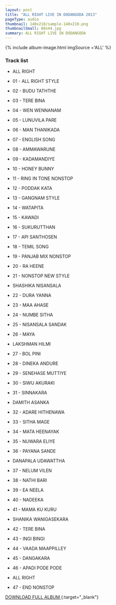 ```yaml
---
layout: post
title: "ALL RIGHT LIVE IN DODANGODA 2013"
pageType: audio
thumbnail: 140x210/sample-140x210.png
thumbnailSmall: 80x44.jpg
summary: ALL RIGHT LIVE IN DODANGODA
---
```


<div class="ab-player" data-boourl="https://audioboom.com/publishing/playlist/v3?autoplay=false&boo_content_type=playlist&data_for_content_type=1273521&image_option=small&link_color=%2358d1eb&player_theme=light&show_title=true&src=https%3A%2F%2Fapi.audioboom.com%2Fplaylists%2F1273521-all-right-dodangoda-2013" data-boowidth="100%" data-maxheight="285" data-iframestyle="background-color:transparent; display:block; min-width:300px; max-width:700px;" style="background-color:transparent;"></div><script type="text/javascript">(function() { var po = document.createElement("script"); po.type = "text/javascript"; po.async = true; po.src = "https://d15mj6e6qmt1na.cloudfront.net/cdn/embed.js"; var s = document.getElementsByTagName("script")[0]; s.parentNode.insertBefore(po, s); })();</script>

{% include album-image.html imgSource ='ALL' %}

### Track list 

- ALL RIGHT

- 01 - ALL RIGHT STYLE
- 02 - BUDU TATHTHE 
- 03 - TERE BINA 
- 04 - WEN WENNANAM 
- 05 - LUNUVILA PARE 
- 06 - MAN THANIKADA 
- 07 - ENGLISH SONG 
- 08 - AMMAWARUNE 
- 09 - KADAMANDIYE 
- 10 - HONEY BUNNY 
- 11 - RING IN TONE NONSTOP 
- 12 - PODDAK KATA 
- 13 - GANGNAM STYLE 
- 14 - WATAPITA 
- 15 - KAWADI  
- 16 - SUKURUTTHAN 
- 17 - API SANTHOSEN 
- 18 - TEMIL SONG  
- 19 - PANJAB MIX NONSTOP 
- 20 - RA HEENE 
- 21 - NONSTOP NEW STYLE

- SHASHIKA NISANSALA

- 22 - DURA YANNA 
- 23 - MAA AHASE 
- 24 - NUMBE SITHA 
- 25 - NISANSALA SANDAK 
- 26 - MAYA

- LAKSHMAN HILMI

- 27 - BOL PINI
- 28 - DINEKA ANDURE
- 29 - SENEHASE MUTTIYE
- 30 - SIWU AKURAKI
- 31 - SINNAKARA

- DAMITH ASANKA

- 32 - ADARE HITHENAWA
- 33 - SITHA MAGE
- 34 - MATA HEENAYAK
- 35 - NUWARA ELIYE
- 36 - PAYANA SANDE
 
- DANAPALA UDAWATTHA

- 37 - NELUM VILEN
- 38 - NATHI BARI
- 39 - EA NEELA
- 40 - NADEEKA
- 41 - MAMA KU KURU

- SHANIKA WANIGASEKARA

- 42 - TERE BINA
- 43 - INGI BINGI
- 44 - VAADA MAAPPILLEY
- 45 - DANGAKARA
- 46 - APADI PODE PODE

- ALL RIGHT

- 47 - END NONSTOP 


[DOWNLOAD FULL ALBUM ](http://www.mediafire.com/download/eln55p7hjcyhb5f/ALL_RIGHT_LIVE_IN_DODANGODA_2013.rar){:target="_blank"}
